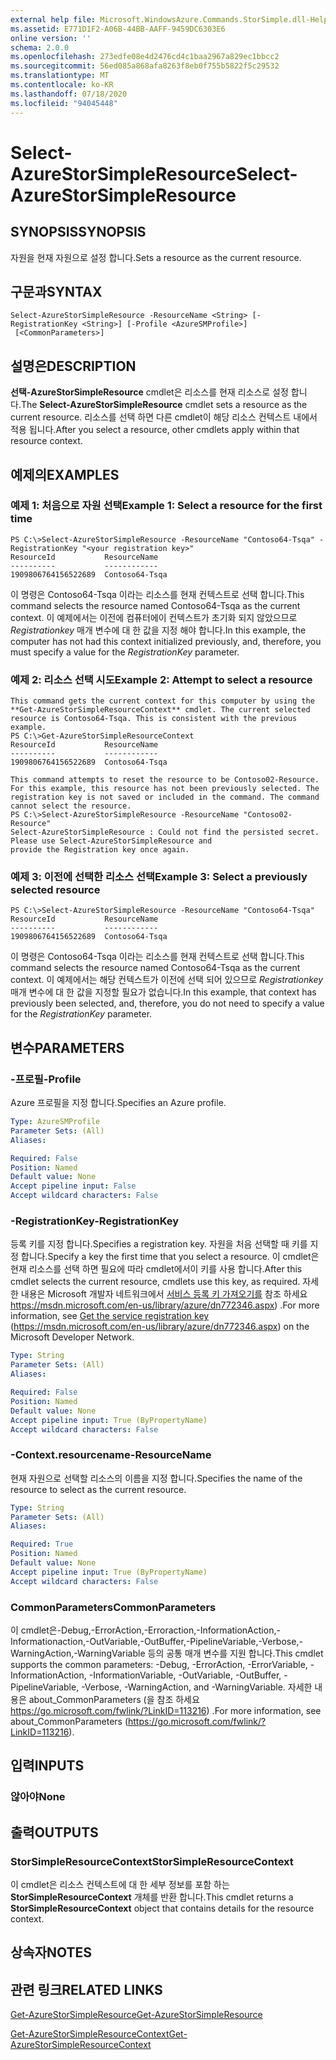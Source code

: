 ```yaml
---
external help file: Microsoft.WindowsAzure.Commands.StorSimple.dll-Help.xml
ms.assetid: E771D1F2-A06B-44BB-AAFF-9459DC6303E6
online version: ''
schema: 2.0.0
ms.openlocfilehash: 273edfe08e4d2476cd4c1baa2967a829ec1bbcc2
ms.sourcegitcommit: 56ed085a868afa8263f8eb0f755b5822f5c29532
ms.translationtype: MT
ms.contentlocale: ko-KR
ms.lasthandoff: 07/18/2020
ms.locfileid: "94045448"
---
```

# <span data-ttu-id="9b20b-101">Select-AzureStorSimpleResource</span><span class="sxs-lookup"><span data-stu-id="9b20b-101">Select-AzureStorSimpleResource</span></span>

## <span data-ttu-id="9b20b-102">SYNOPSIS</span><span class="sxs-lookup"><span data-stu-id="9b20b-102">SYNOPSIS</span></span>
<span data-ttu-id="9b20b-103">자원을 현재 자원으로 설정 합니다.</span><span class="sxs-lookup"><span data-stu-id="9b20b-103">Sets a resource as the current resource.</span></span>

## <span data-ttu-id="9b20b-104">구문과</span><span class="sxs-lookup"><span data-stu-id="9b20b-104">SYNTAX</span></span>

```
Select-AzureStorSimpleResource -ResourceName <String> [-RegistrationKey <String>] [-Profile <AzureSMProfile>]
 [<CommonParameters>]
```

## <span data-ttu-id="9b20b-105">설명은</span><span class="sxs-lookup"><span data-stu-id="9b20b-105">DESCRIPTION</span></span>
<span data-ttu-id="9b20b-106">**선택-AzureStorSimpleResource** cmdlet은 리소스를 현재 리소스로 설정 합니다.</span><span class="sxs-lookup"><span data-stu-id="9b20b-106">The **Select-AzureStorSimpleResource** cmdlet sets a resource as the current resource.</span></span>
<span data-ttu-id="9b20b-107">리소스를 선택 하면 다른 cmdlet이 해당 리소스 컨텍스트 내에서 적용 됩니다.</span><span class="sxs-lookup"><span data-stu-id="9b20b-107">After you select a resource, other cmdlets apply within that resource context.</span></span>

## <span data-ttu-id="9b20b-108">예제의</span><span class="sxs-lookup"><span data-stu-id="9b20b-108">EXAMPLES</span></span>

### <span data-ttu-id="9b20b-109">예제 1: 처음으로 자원 선택</span><span class="sxs-lookup"><span data-stu-id="9b20b-109">Example 1: Select a resource for the first time</span></span>
```
PS C:\>Select-AzureStorSimpleResource -ResourceName "Contoso64-Tsqa" -RegistrationKey "<your registration key>"
ResourceId           ResourceName
----------           ------------
1909806764156522689  Contoso64-Tsqa
```

<span data-ttu-id="9b20b-110">이 명령은 Contoso64-Tsqa 이라는 리소스를 현재 컨텍스트로 선택 합니다.</span><span class="sxs-lookup"><span data-stu-id="9b20b-110">This command selects the resource named Contoso64-Tsqa as the current context.</span></span>
<span data-ttu-id="9b20b-111">이 예제에서는 이전에 컴퓨터에이 컨텍스트가 초기화 되지 않았으므로 *Registrationkey* 매개 변수에 대 한 값을 지정 해야 합니다.</span><span class="sxs-lookup"><span data-stu-id="9b20b-111">In this example, the computer has not had this context initialized previously, and, therefore, you must specify a value for the *RegistrationKey* parameter.</span></span>

### <span data-ttu-id="9b20b-112">예제 2: 리소스 선택 시도</span><span class="sxs-lookup"><span data-stu-id="9b20b-112">Example 2: Attempt to select a resource</span></span>
```
This command gets the current context for this computer by using the **Get-AzureStorSimpleResourceContext** cmdlet. The current selected resource is Contoso64-Tsqa. This is consistent with the previous example. 
PS C:\>Get-AzureStorSimpleResourceContext
ResourceId           ResourceName
----------           ------------
1909806764156522689  Contoso64-Tsqa 

This command attempts to reset the resource to be Contoso02-Resource. For this example, this resource has not been previously selected. The registration key is not saved or included in the command. The command cannot select the resource. 
PS C:\>Select-AzureStorSimpleResource -ResourceName "Contoso02-Resource"
Select-AzureStorSimpleResource : Could not find the persisted secret. Please use Select-AzureStorSimpleResource and
provide the Registration key once again.
```

### <span data-ttu-id="9b20b-113">예제 3: 이전에 선택한 리소스 선택</span><span class="sxs-lookup"><span data-stu-id="9b20b-113">Example 3: Select a previously selected resource</span></span>
```
PS C:\>Select-AzureStorSimpleResource -ResourceName "Contoso64-Tsqa"
ResourceId           ResourceName
----------           ------------
1909806764156522689  Contoso64-Tsqa
```

<span data-ttu-id="9b20b-114">이 명령은 Contoso64-Tsqa 이라는 리소스를 현재 컨텍스트로 선택 합니다.</span><span class="sxs-lookup"><span data-stu-id="9b20b-114">This command selects the resource named Contoso64-Tsqa as the current context.</span></span>
<span data-ttu-id="9b20b-115">이 예제에서는 해당 컨텍스트가 이전에 선택 되어 있으므로 *Registrationkey* 매개 변수에 대 한 값을 지정할 필요가 없습니다.</span><span class="sxs-lookup"><span data-stu-id="9b20b-115">In this example, that context has previously been selected, and, therefore, you do not need to specify a value for the *RegistrationKey* parameter.</span></span>

## <span data-ttu-id="9b20b-116">변수</span><span class="sxs-lookup"><span data-stu-id="9b20b-116">PARAMETERS</span></span>

### <span data-ttu-id="9b20b-117">-프로필</span><span class="sxs-lookup"><span data-stu-id="9b20b-117">-Profile</span></span>
<span data-ttu-id="9b20b-118">Azure 프로필을 지정 합니다.</span><span class="sxs-lookup"><span data-stu-id="9b20b-118">Specifies an Azure profile.</span></span>

```yaml
Type: AzureSMProfile
Parameter Sets: (All)
Aliases: 

Required: False
Position: Named
Default value: None
Accept pipeline input: False
Accept wildcard characters: False
```

### <span data-ttu-id="9b20b-119">-RegistrationKey</span><span class="sxs-lookup"><span data-stu-id="9b20b-119">-RegistrationKey</span></span>
<span data-ttu-id="9b20b-120">등록 키를 지정 합니다.</span><span class="sxs-lookup"><span data-stu-id="9b20b-120">Specifies a registration key.</span></span>
<span data-ttu-id="9b20b-121">자원을 처음 선택할 때 키를 지정 합니다.</span><span class="sxs-lookup"><span data-stu-id="9b20b-121">Specify a key the first time that you select a resource.</span></span>
<span data-ttu-id="9b20b-122">이 cmdlet은 현재 리소스를 선택 하면 필요에 따라 cmdlet에서이 키를 사용 합니다.</span><span class="sxs-lookup"><span data-stu-id="9b20b-122">After this cmdlet selects the current resource, cmdlets use this key, as required.</span></span>
<span data-ttu-id="9b20b-123">자세한 내용은 Microsoft 개발자 네트워크에서 [서비스 등록 키 가져오기를](https://msdn.microsoft.com/en-us/library/azure/dn772346.aspx)  참조 하세요 https://msdn.microsoft.com/en-us/library/azure/dn772346.aspx) .</span><span class="sxs-lookup"><span data-stu-id="9b20b-123">For more information, see [Get the service registration key](https://msdn.microsoft.com/en-us/library/azure/dn772346.aspx)  (https://msdn.microsoft.com/en-us/library/azure/dn772346.aspx) on the Microsoft Developer Network.</span></span>

```yaml
Type: String
Parameter Sets: (All)
Aliases: 

Required: False
Position: Named
Default value: None
Accept pipeline input: True (ByPropertyName)
Accept wildcard characters: False
```

### <span data-ttu-id="9b20b-124">-Context.resourcename</span><span class="sxs-lookup"><span data-stu-id="9b20b-124">-ResourceName</span></span>
<span data-ttu-id="9b20b-125">현재 자원으로 선택할 리소스의 이름을 지정 합니다.</span><span class="sxs-lookup"><span data-stu-id="9b20b-125">Specifies the name of the resource to select as the current resource.</span></span>

```yaml
Type: String
Parameter Sets: (All)
Aliases: 

Required: True
Position: Named
Default value: None
Accept pipeline input: True (ByPropertyName)
Accept wildcard characters: False
```

### <span data-ttu-id="9b20b-126">CommonParameters</span><span class="sxs-lookup"><span data-stu-id="9b20b-126">CommonParameters</span></span>
<span data-ttu-id="9b20b-127">이 cmdlet은-Debug,-ErrorAction,-Erroraction,-InformationAction,-Informationaction,-OutVariable,-OutBuffer,-PipelineVariable,-Verbose,-WarningAction,-WarningVariable 등의 공통 매개 변수를 지원 합니다.</span><span class="sxs-lookup"><span data-stu-id="9b20b-127">This cmdlet supports the common parameters: -Debug, -ErrorAction, -ErrorVariable, -InformationAction, -InformationVariable, -OutVariable, -OutBuffer, -PipelineVariable, -Verbose, -WarningAction, and -WarningVariable.</span></span> <span data-ttu-id="9b20b-128">자세한 내용은 about_CommonParameters (을 참조 하세요 https://go.microsoft.com/fwlink/?LinkID=113216) .</span><span class="sxs-lookup"><span data-stu-id="9b20b-128">For more information, see about_CommonParameters (https://go.microsoft.com/fwlink/?LinkID=113216).</span></span>

## <span data-ttu-id="9b20b-129">입력</span><span class="sxs-lookup"><span data-stu-id="9b20b-129">INPUTS</span></span>

### <span data-ttu-id="9b20b-130">않아야</span><span class="sxs-lookup"><span data-stu-id="9b20b-130">None</span></span>

## <span data-ttu-id="9b20b-131">출력</span><span class="sxs-lookup"><span data-stu-id="9b20b-131">OUTPUTS</span></span>

### <span data-ttu-id="9b20b-132">StorSimpleResourceContext</span><span class="sxs-lookup"><span data-stu-id="9b20b-132">StorSimpleResourceContext</span></span>
<span data-ttu-id="9b20b-133">이 cmdlet은 리소스 컨텍스트에 대 한 세부 정보를 포함 하는 **StorSimpleResourceContext** 개체를 반환 합니다.</span><span class="sxs-lookup"><span data-stu-id="9b20b-133">This cmdlet returns a **StorSimpleResourceContext** object that contains details for the resource context.</span></span>

## <span data-ttu-id="9b20b-134">상속자</span><span class="sxs-lookup"><span data-stu-id="9b20b-134">NOTES</span></span>

## <span data-ttu-id="9b20b-135">관련 링크</span><span class="sxs-lookup"><span data-stu-id="9b20b-135">RELATED LINKS</span></span>

[<span data-ttu-id="9b20b-136">Get-AzureStorSimpleResource</span><span class="sxs-lookup"><span data-stu-id="9b20b-136">Get-AzureStorSimpleResource</span></span>](./Get-AzureStorSimpleResource.md)

[<span data-ttu-id="9b20b-137">Get-AzureStorSimpleResourceContext</span><span class="sxs-lookup"><span data-stu-id="9b20b-137">Get-AzureStorSimpleResourceContext</span></span>](./Get-AzureStorSimpleResourceContext.md)


